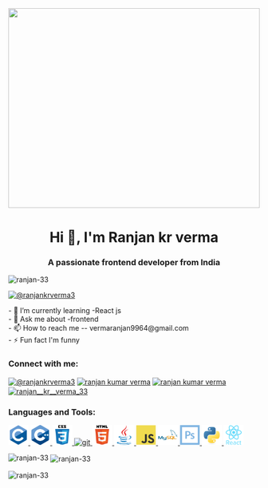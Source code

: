  <img width="100%" height="400" src="https://camo.githubusercontent.com/775ed67e1d46c9534c3cb9a4694edf0603b1436a7e3e15891d3c327733fc26b6/68747470733a2f2f7777772e61756469656e6365706c616e65742e636f6d2f726f6f742f74656d706c6174652f312f2f696d616765732f7765622d646576656c6f706d656e742e676966" alt="">

 <h1 align="center">Hi 👋, I'm Ranjan kr verma</h1>
    <h3 align="center">A passionate frontend developer from India</h3>
<img  align="right" width="400"src="https://cdn.dribbble.com/users/5690231/screenshots/16191500/media/4fbd0ec22f13a3521bb37cc5fe8b1cb3.gif"
        alt="">
        <p align="left"> <img
            src="https://komarev.com/ghpvc/?username=ranjan-33&label=Profile%20views&color=0e75b6&style=flat"
            alt="ranjan-33" /> </p>
<p align="left"> <a href="https://twitter.com/ranjankrverma3" target="blank"><img
                src="https://img.shields.io/twitter/follow/@ranjankrverma3?logo=twitter&style=for-the-badge"
                alt="@ranjankrverma3" /></a> </p>
  - 🌱 I’m currently learning -React js<br>
- 💬 Ask me about -frontend<br>
- 📫 How to reach me -- vermaranjan9964@gmail.com<br>
 - ⚡ Fun fact I'm funny<br>

<h3 align="left">Connect with me:</h3>
    <p align="left">
        <a href="https://twitter.com/ranjankrverma3" target="blank"><img align="center"
                src="https://raw.githubusercontent.com/rahuldkjain/github-profile-readme-generator/master/src/images/icons/Social/twitter.svg"
                alt="@ranjankrverma3" height="30" width="40" /></a>
        <a href="https://linkedin.com/in/ranjan kumar verma" target="blank"><img align="center"
                src="https://raw.githubusercontent.com/rahuldkjain/github-profile-readme-generator/master/src/images/icons/Social/linked-in-alt.svg"
                alt="ranjan kumar verma" height="30" width="40" /></a>
        <a href="https://fb.com/ranjan kumar verma" target="blank"><img align="center"
                src="https://raw.githubusercontent.com/rahuldkjain/github-profile-readme-generator/master/src/images/icons/Social/facebook.svg"
                alt="ranjan kumar verma" height="30" width="40" /></a>
        <a href="https://instagram.com/ranjan__kr__verma_33" target="blank"><img align="center"
                src="https://raw.githubusercontent.com/rahuldkjain/github-profile-readme-generator/master/src/images/icons/Social/instagram.svg"
                alt="ranjan__kr__verma_33" height="30" width="40" /></a> </p>

 <h3 align="left">Languages and Tools:</h3>
    <p align="left"> <a href="https://www.cprogramming.com/" target="_blank" rel="noreferrer"> <img
                src="https://raw.githubusercontent.com/devicons/devicon/master/icons/c/c-original.svg" alt="c"
                width="40" height="40" /> </a> <a href="https://www.w3schools.com/cpp/" target="_blank"
            rel="noreferrer"> <img
                src="https://raw.githubusercontent.com/devicons/devicon/master/icons/cplusplus/cplusplus-original.svg"
                alt="cplusplus" width="40" height="40" /> </a> <a href="https://www.w3schools.com/css/" target="_blank"
            rel="noreferrer"> <img
                src="https://raw.githubusercontent.com/devicons/devicon/master/icons/css3/css3-original-wordmark.svg"
                alt="css3" width="40" height="40" /> </a> <a href="https://git-scm.com/" target="_blank"
            rel="noreferrer"> <img src="https://www.vectorlogo.zone/logos/git-scm/git-scm-icon.svg" alt="git" width="40"
                height="40" /> </a> <a href="https://www.w3.org/html/" target="_blank" rel="noreferrer"> <img
                src="https://raw.githubusercontent.com/devicons/devicon/master/icons/html5/html5-original-wordmark.svg"
                alt="html5" width="40" height="40" /> </a> <a href="https://www.java.com" target="_blank"
            rel="noreferrer"> <img
                src="https://raw.githubusercontent.com/devicons/devicon/master/icons/java/java-original.svg" alt="java"
                width="40" height="40" /> </a> <a href="https://developer.mozilla.org/en-US/docs/Web/JavaScript"
            target="_blank" rel="noreferrer"> <img
                src="https://raw.githubusercontent.com/devicons/devicon/master/icons/javascript/javascript-original.svg"
                alt="javascript" width="40" height="40" /> </a> <a href="https://www.mysql.com/" target="_blank"
            rel="noreferrer"> <img
                src="https://raw.githubusercontent.com/devicons/devicon/master/icons/mysql/mysql-original-wordmark.svg"
                alt="mysql" width="40" height="40" /> </a> <a href="https://www.photoshop.com/en" target="_blank"
            rel="noreferrer"> <img
                src="https://raw.githubusercontent.com/devicons/devicon/master/icons/photoshop/photoshop-line.svg"
                alt="photoshop" width="40" height="40" /> </a> <a href="https://www.python.org" target="_blank"
            rel="noreferrer"> <img
                src="https://raw.githubusercontent.com/devicons/devicon/master/icons/python/python-original.svg"
                alt="python" width="40" height="40" /> </a> <a href="https://reactjs.org/" target="_blank"
            rel="noreferrer"> <img
                src="https://raw.githubusercontent.com/devicons/devicon/master/icons/react/react-original-wordmark.svg"
                alt="react" width="40" height="40" /> </a> </p>

  <p><img align="left"
            src="https://github-readme-stats.vercel.app/api/top-langs?username=ranjan-33&show_icons=true&locale=en&layout=compact"
            alt="ranjan-33" /></p>

  <p>&nbsp;<img align="center"
            src="https://github-readme-stats.vercel.app/api?username=ranjan-33&show_icons=true&locale=en"
            alt="ranjan-33" /></p>

  <p><img align="center" src="https://github-readme-streak-stats.herokuapp.com/?user=ranjan-33&" alt="ranjan-33" />
    </p>
